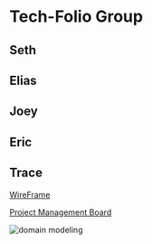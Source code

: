 # Tech-Folio Group

## Seth
## Elias
## Joey
## Eric
## Trace

[WireFrame](https://miro.com/app/board/uXjVPR3_p00=/?share_link_id=23575660658)

[Project Management Board](https://github.com/orgs/seatt-c-201d90-Group-B/projects/1/views/1)

![domain modeling](https://docs.google.com/drawings/d/1NIYTI5I8nu5lp9enM_bIHMnkdGU4syXyb1xxYOgAic8/edit?usp=sharing)
